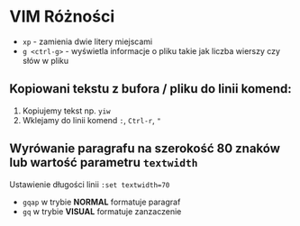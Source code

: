 # VIM Różności

  - `xp` - zamienia dwie litery miejscami
  - `g <ctrl-g>` - wyświetla informacje o pliku takie jak liczba wierszy czy słów w pliku

## Kopiowani tekstu z bufora / pliku do linii komend:

1. Kopiujemy tekst np. `yiw`
2. Wklejamy do linii komend `:`, `Ctrl-r`, `"`

## Wyrówanie paragrafu na szerokość 80 znaków lub wartość parametru `textwidth`

Ustawienie długości linii `:set textwidth=70`

- `gqap` w trybie **NORMAL** formatuje paragraf
- `gq` w trybie **VISUAL** formatuje zanzaczenie
